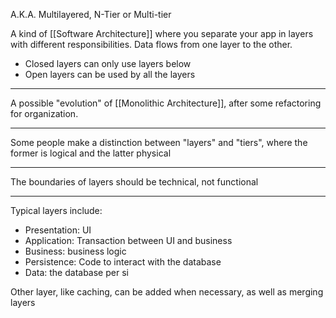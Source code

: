 A.K.A. Multilayered, N-Tier or Multi-tier

A kind of [[Software Architecture]] where you separate your app in layers with different responsibilities. Data flows from one layer to the other.

- Closed layers can only use layers below
- Open layers can be used by all the layers

---

A possible "evolution" of [[Monolithic Architecture]], after some refactoring for organization.

--- 

Some people make a distinction between "layers" and "tiers", where the former is logical and the latter physical

---

The boundaries of layers should be technical, not functional

---

Typical layers include:

- Presentation: UI
- Application: Transaction between UI and business
- Business: business logic
- Persistence: Code to interact with the database
- Data: the database per si

Other layer, like caching, can be added when necessary, as well as merging layers